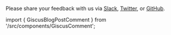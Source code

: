 Please share your feedback with us via [Slack](https://weaviate.io/slack), [Twitter](https://twitter.com/weaviate_io), or [GitHub](https://github.com/weaviate/weaviate).

import { GiscusBlogPostComment } from '/src/components/GiscusComment';

<GiscusBlogPostComment />
